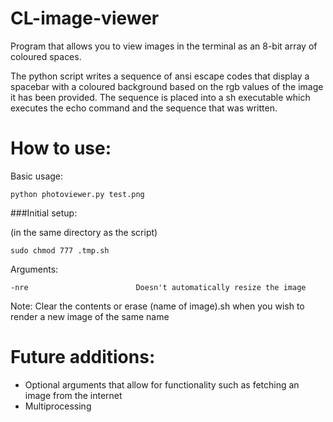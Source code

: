 # CL-image-viewer

Program that allows you to view images in the terminal as an 8-bit array of coloured spaces.

The python script writes a sequence of ansi escape codes that display a spacebar with a coloured background based on the rgb values of the image it has been provided. The sequence is placed into a sh executable which executes the echo command and the sequence that was written.

# How to use:

Basic usage:

    python photoviewer.py test.png

###Initial setup:

(in the same directory as the script)

    sudo chmod 777 .tmp.sh

Arguments:

    -nre                        Doesn't automatically resize the image

Note: Clear the contents or erase (name of image).sh when you wish to render a new image of the same name

# Future additions:

  - Optional arguments that allow for functionality such as fetching an image from the internet
  - Multiprocessing
